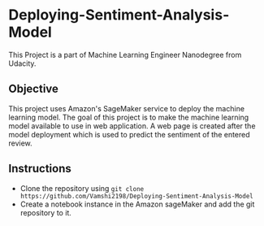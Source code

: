 # Deploying-Sentiment-Analysis-Model
This Project is a part of Machine Learning Engineer Nanodegree from Udacity.

## Objective
This project uses Amazon's SageMaker service to deploy the machine learning model. The goal of this project is to make the machine learning model available to use in web application. A web page is created after the model deployment which is used to predict the sentiment of the entered review.

## Instructions
* Clone the repository using `git clone https://github.com/Vamshi2198/Deploying-Sentiment-Analysis-Model`
* Create a notebook instance in the Amazon sageMaker and add the git repository to it.
